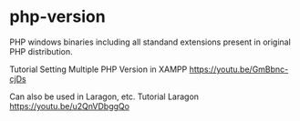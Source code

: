 # php-version
PHP windows binaries including all standand extensions present in original PHP distribution.

Tutorial Setting Multiple PHP Version in XAMPP
https://youtu.be/GmBbnc-cjDs

Can also be used in Laragon, etc. Tutorial Laragon 
https://youtu.be/u2QnVDbggQo
